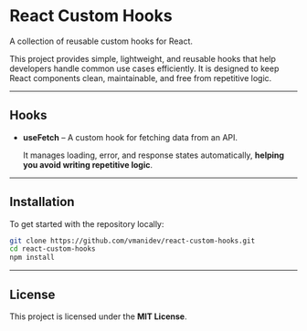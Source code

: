 # React Custom Hooks

A collection of reusable custom hooks for React.

This project provides simple, lightweight, and reusable hooks that help developers handle common use cases efficiently.
It is designed to keep React components clean, maintainable, and free from repetitive logic.

---

## Hooks

* **useFetch** – A custom hook for fetching data from an API.

  It manages loading, error, and response states automatically, **helping you avoid writing repetitive logic**.

---

## Installation

To get started with the repository locally:

```bash
git clone https://github.com/vmanidev/react-custom-hooks.git
cd react-custom-hooks
npm install
```

---

## License

This project is licensed under the **MIT License**.
